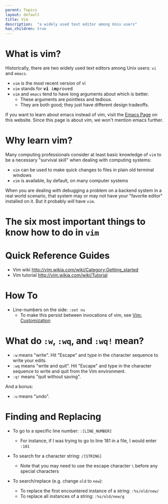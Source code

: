 ```yaml
---
parent: Topics
layout: default
title: Vim
description:  "a widely used text editor among Unix users"
has_children: true
---
```


# What is vim?

Historically, there are two widely used text editors among Unix users: `vi` and `emacs`.  

* `vim` is the most recent version of vi
* `vim` stands for <tt><b>vi</b> i<b>m</b>proved</tt>
* `vim` and `emacs` tend to have long arguments about which is better.  
    * These arguments are pointless and tedious.   
    * They are both good; they just have different design tradeoffs.
    
If you want to learn about emacs instead of vim, visit the [Emacs Page](/topics/emacs/) on this website.
Since this page is about vim, we won't mention emacs further.   

# Why learn vim?

Many computing professionals consider at least basic knowledge of `vim` to be a necessary "survival skill" when
dealing with computing systems:

* `vim` can be used to make quick changes to files in plain old terminal windows
* `vim` is available, by default, on many computer systems

When you are dealing with debugging a problem on a backend system in a real world scenario, that system may or may not have your "favorite editor" installed on it.  But it probably *will* have `vim`.

# The six most important things to know how to do in `vim`


# Quick Reference Guides 

* Vim wiki http://vim.wikia.com/wiki/Category:Getting_started
* Vim tutorial http://vim.wikia.com/wiki/Tutorial

# How To

* Line-numbers on the side: `:set nu`  
    * To make this persist between invocations of vim, see [Vim: Customization](/topics/vim_customization/)

# What do  `:w`, `:wq`, and `:wq!` mean?

* `:w` means "write".  Hit "Escape" and type in the character sequence to write your edits.
* `:wq` means "write and quit".  Hit "Escape" and type in the character sequence to write and quit from the Vim environment.
* `:q!` means "quit without saving".  

And a bonus:

* `:u` means "undo".



# Finding and Replacing

* To go to a specific line number: `:[LINE_NUMBER]`
    * For instance, if I was trying to go to line 181 in a file, I would enter `:181`

* To search for a character string: `/[STRING]`
    * Note that you may need to use the escape character `\` before any special characters 

* To search/replace (e.g. change `old` to `new`):
    * To replace the first encountered instance of a string: `:%s/old/new/`
    * To replace all instances of a string: `:%s/old/new/g`
